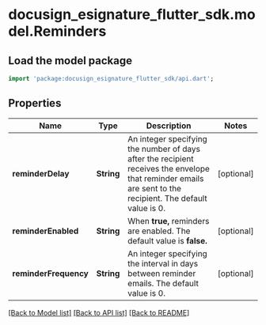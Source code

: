 # docusign_esignature_flutter_sdk.model.Reminders

## Load the model package
```dart
import 'package:docusign_esignature_flutter_sdk/api.dart';
```

## Properties
Name | Type | Description | Notes
------------ | ------------- | ------------- | -------------
**reminderDelay** | **String** | An integer specifying the number of days after the recipient receives the envelope that reminder emails are sent to the recipient. The default value is 0. | [optional] 
**reminderEnabled** | **String** | When **true,** reminders are enabled. The default value is **false.** | [optional] 
**reminderFrequency** | **String** | An integer specifying the interval in days between reminder emails. The default value is 0. | [optional] 

[[Back to Model list]](../README.md#documentation-for-models) [[Back to API list]](../README.md#documentation-for-api-endpoints) [[Back to README]](../README.md)


